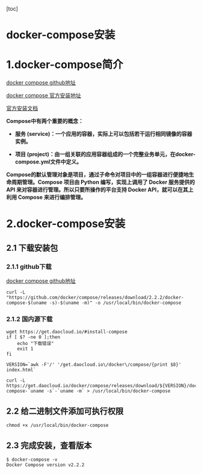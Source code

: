 [toc]



# docker-compose安装

# 1.docker-compose简介

[docker compose github地址](https://github.com/docker/compose)

[docker compose 官方安装地址](https://github.com/docker/docker.github.io/raw/branch/branch/master/compose/install.md)

[官方安装文档](https://docs.docker.com/compose/install/)

**Compose中有两个重要的概念：**

- **服务 (service)：一个应用的容器，实际上可以包括若干运行相同镜像的容器实例。**

- **项目 (project)：由一组关联的应用容器组成的一个完整业务单元，在docker-compose.yml文件中定义。**



**Compose的默认管理对象是项目，通过子命令对项目中的一组容器进行便捷地生命周期管理。Compose 项目由 Python 编写，实现上调用了 Docker 服务提供的 API 来对容器进行管理。所以只要所操作的平台支持 Docker API，就可以在其上利用 Compose 来进行编排管理。**



# 2.docker-compose安装

## 2.1 下载安装包

### 2.1.1 github下载

[docker compose github地址](https://github.com/docker/compose)

```shell
curl -L "https://github.com/docker/compose/releases/download/2.2.2/docker-compose-$(uname -s)-$(uname -m)" -o /usr/local/bin/docker-compose
```



### 2.1.2 国内源下载

```shell
wget https://get.daocloud.io/#install-compose
if [ $? -ne 0 ];then
    echo "下载错误"
    exit 1
fi

VERSION=`awk -F'/' '/get.daocloud.io\/docker\/compose/{print $8}' index.html`

curl -L https://get.daocloud.io/docker/compose/releases/download/${VERSION}/docker-compose-`uname -s`-`uname -m` > /usr/local/bin/docker-compose
```





## 2.2 给二进制文件添加可执行权限

```shell
chmod +x /usr/local/bin/docker-compose
```



## 2.3 完成安装，查看版本

```shell
$ docker-compose -v
Docker Compose version v2.2.2
```

